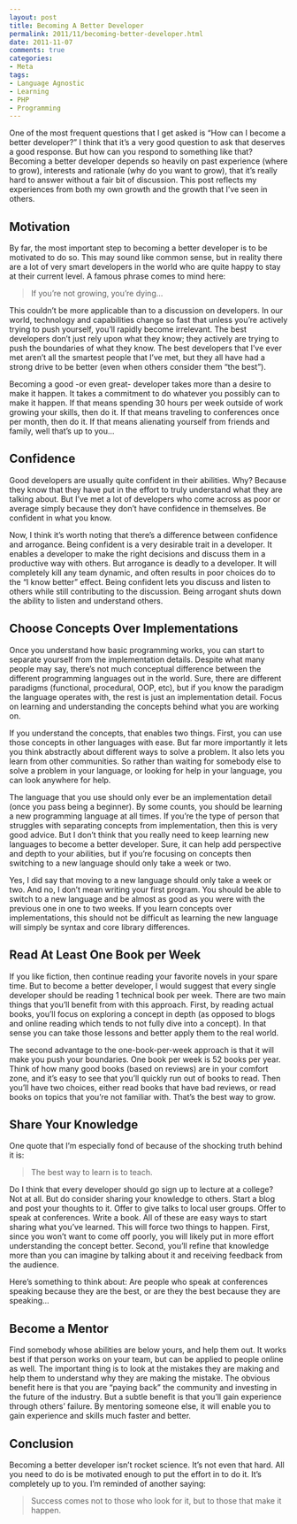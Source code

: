 ```yaml
---
layout: post
title: Becoming A Better Developer
permalink: 2011/11/becoming-better-developer.html
date: 2011-11-07
comments: true
categories:
- Meta
tags:
- Language Agnostic
- Learning
- PHP
- Programming
---
```


One of the most frequent questions that I get asked is “How can I become a better developer?”  I think that it’s a very good question to ask that deserves a good response.  But how can you respond to something like that?  Becoming a better developer depends so heavily on past experience (where to grow), interests and rationale (why do you want to grow), that it’s really hard to answer without a fair bit of discussion.  This post reflects my experiences from both my own growth and the growth that I’ve seen in others.
<!--more-->
 

## Motivation


By far, the most important step to becoming a better developer is to be motivated to do so.  This may  sound like common sense, but in reality there are a lot of very smart developers in the world who are quite happy to stay at their current level.  A famous phrase comes to mind here:

> If you’re not growing, you’re dying…


This couldn’t be more applicable than to a discussion on developers.  In our world, technology and capabilities change so fast that unless you’re actively trying to push yourself, you’ll rapidly become irrelevant.  The best developers don’t just rely upon what they know; they actively are trying to push the boundaries of what they know.  The best developers that I’ve ever met aren’t all the smartest people that I’ve met, but they all have had a strong drive to be better (even when others consider them “the best”).  


Becoming a good -or even great- developer takes more than a desire to make it happen.  It takes a commitment to do whatever you possibly can to make it happen.  If that means spending 30 hours per week outside of work growing your skills, then do it.  If that means traveling to conferences once per month, then do it.  If that means alienating yourself from friends and family, well that’s up to you…

## Confidence


Good developers are usually quite confident in their abilities.  Why?  Because they know that they have put in the effort to truly understand what they are talking about.  But I’ve met a lot of developers who come across as poor or average simply because they don’t have confidence in themselves.  Be confident in what you know.


Now, I think it’s worth noting that there’s a difference between confidence and arrogance.  Being confident is a very desirable trait in a developer.  It enables a developer to make the right decisions and discuss them in a productive way with others.  But arrogance is deadly to a developer.  It will completely kill any team dynamic, and often results in poor choices do to the “I know better” effect.  Being confident lets you discuss and listen to others while still contributing to the discussion.  Being arrogant shuts down the ability to listen and understand others.

## Choose Concepts Over Implementations


Once you understand how basic programming works, you can start to separate yourself from the implementation details.  Despite what many people may say, there’s not much conceptual difference between the different programming languages out in the world.  Sure, there are different paradigms (functional, procedural, OOP, etc), but if you know the paradigm the language operates with, the rest is just an implementation detail.  Focus on learning and understanding the concepts behind what you are working on.  


If you understand the concepts, that enables two things.  First, you can use those concepts in other languages with ease.  But far more importantly it lets you think abstractly about different ways to solve a problem.  It also lets you learn from other communities.  So rather than waiting for somebody else to solve a problem in your language, or looking for help in your language, you can look anywhere for help.  


The language that you use should only ever be an implementation detail (once you pass being a beginner).  By some counts, you should be learning a new programming language at all times.  If you’re the type of person that struggles with separating concepts from implementation, then this is very good advice.  But I don’t think that you really need to keep learning new languages to become a better developer.  Sure, it can help add perspective and depth to your abilities, but if you’re focusing on concepts then switching to a new language should only take a week or two.


Yes, I did say that moving to a new language should only take a week or two.  And no, I don’t mean writing your first program.  You should be able to switch to a new language and be almost as good as you were with the previous one in one to two weeks.  If you learn concepts over implementations, this should not be difficult as learning the new language will simply be syntax and core library differences.

## Read At Least One Book per Week


If you like fiction, then continue reading your favorite novels in your spare time.  But to become a better developer, I would suggest that every single developer should be reading 1 technical book per week.  There are two main things that you’ll benefit from with this approach.  First, by reading actual books, you’ll focus on exploring a concept in depth (as opposed to blogs and online reading which tends to not fully dive into a concept).  In that sense you can take those lessons and better apply them to the real world.


The second advantage to the one-book-per-week approach is that it will make you push your boundaries.  One book per week is 52 books per year.  Think of how many good books (based on reviews) are in your comfort zone, and it’s easy to see that you’ll quickly run out of books to read.  Then you’ll have two choices, either read books that have bad reviews, or read books on topics that you’re not familiar with.  That’s the best way to grow.

## Share Your Knowledge


One quote that I’m especially fond of because of the shocking truth behind it is:
> The best way to learn is to teach.


Do I think that every developer should go sign up to lecture at a college?  Not at all.  But do consider sharing your knowledge to others.  Start a blog and post your thoughts to it.  Offer to give talks to local user groups.  Offer to speak at conferences.  Write a book.  All of these are easy ways to start sharing what you’ve learned.  This will force two things to happen.  First, since you won’t want to come off poorly, you will likely put in more effort understanding the concept better.  Second, you’ll refine that knowledge more than you can imagine by talking about it and receiving feedback from the audience.


Here’s something to think about: Are people who speak at conferences speaking because they are the best, or are they the best because they are speaking…
## Become a Mentor


Find somebody whose abilities are below yours, and help them out.  It works best if that person works on your team, but can be applied to people online as well.  The important thing is to look at the mistakes they are making and help them to understand why they are making the mistake.  The obvious benefit here is that you are “paying back” the community and investing in the future of the industry.  But a subtle benefit is that you’ll gain experience through others’ failure.  By mentoring someone else, it will enable you to gain experience and skills much faster and better.

## Conclusion


Becoming a better developer isn’t rocket science.  It’s not even that hard.  All you need to do is be motivated enough to put the effort in to do it.  It’s completely up to you.  I’m reminded of another saying:

> Success comes not to those who look for it, but to those that make it happen.

